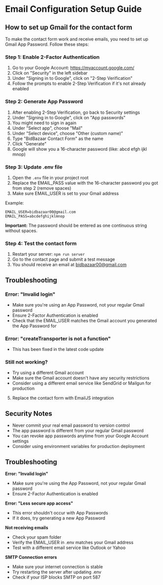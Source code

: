 # Email Configuration Setup Guide

## How to set up Gmail for the contact form

To make the contact form work and receive emails, you need to set up Gmail App Password. Follow these steps:

### Step 1: Enable 2-Factor Authentication

1. Go to your Google Account: https://myaccount.google.com/
2. Click on "Security" in the left sidebar
3. Under "Signing in to Google", click on "2-Step Verification"
4. Follow the prompts to enable 2-Step Verification if it's not already enabled

### Step 2: Generate App Password

1. After enabling 2-Step Verification, go back to Security settings
2. Under "Signing in to Google", click on "App passwords"
3. You might need to sign in again
4. Under "Select app", choose "Mail"
5. Under "Select device", choose "Other (custom name)"
6. Type "BidBazaar Contact Form" as the name
7. Click "Generate"
8. Google will show you a 16-character password (like: abcd efgh ijkl mnop)

### Step 3: Update .env file

1. Open the `.env` file in your project root
2. Replace the EMAIL_PASS value with the 16-character password you got from step 2 (remove spaces)
3. Make sure EMAIL_USER is set to your Gmail address

Example:

```
EMAIL_USER=bidbazaar00@gmail.com
EMAIL_PASS=abcdefghijklmnop
```

**Important:** The password should be entered as one continuous string without spaces.

### Step 4: Test the contact form

1. Restart your server: `npm run server`
2. Go to the contact page and submit a test message
3. You should receive an email at bidbazaar00@gmail.com

## Troubleshooting

### Error: "Invalid login"

- Make sure you're using an App Password, not your regular Gmail password
- Ensure 2-Factor Authentication is enabled
- Check that the EMAIL_USER matches the Gmail account you generated the App Password for

### Error: "createTransporter is not a function"

- This has been fixed in the latest code update

### Still not working?

- Try using a different Gmail account
- Make sure the Gmail account doesn't have any security restrictions
- Consider using a different email service like SendGrid or Mailgun for production

5. Replace the contact form with EmailJS integration

## Security Notes

- Never commit your real email password to version control
- The app password is different from your regular Gmail password
- You can revoke app passwords anytime from your Google Account settings
- Consider using environment variables for production deployment

## Troubleshooting

**Error: "Invalid login"**

- Make sure you're using the App Password, not your regular Gmail password
- Ensure 2-Factor Authentication is enabled

**Error: "Less secure app access"**

- This error shouldn't occur with App Passwords
- If it does, try generating a new App Password

**Not receiving emails**

- Check your spam folder
- Verify the EMAIL_USER in .env matches your Gmail address
- Test with a different email service like Outlook or Yahoo

**SMTP Connection errors**

- Make sure your internet connection is stable
- Try restarting the server after updating .env
- Check if your ISP blocks SMTP on port 587

